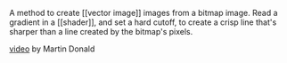 A method to create [[vector image]] images from a bitmap image.
Read a gradient in a [[shader]], and set a hard cutoff, to create a crisp line that's sharper than a line created by the bitmap's pixels.

[video](https://www.youtube.com/watch?v=1b5hIMqz_wM) by Martin Donald